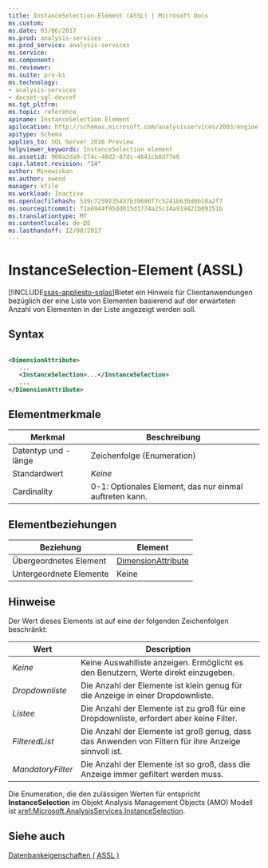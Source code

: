 ```yaml
---
title: InstanceSelection-Element (ASSL) | Microsoft Docs
ms.custom: 
ms.date: 03/06/2017
ms.prod: analysis-services
ms.prod_service: analysis-services
ms.service: 
ms.component: 
ms.reviewer: 
ms.suite: pro-bi
ms.technology:
- analysis-services
- docset-sql-devref
ms.tgt_pltfrm: 
ms.topic: reference
apiname: InstanceSelection Element
apilocation: http://schemas.microsoft.com/analysisservices/2003/engine
apitype: Schema
applies_to: SQL Server 2016 Preview
helpviewer_keywords: InstanceSelection element
ms.assetid: 908a2da9-274c-40d2-87dc-4641cb8d77e6
caps.latest.revision: "14"
author: Minewiskan
ms.author: owend
manager: kfile
ms.workload: Inactive
ms.openlocfilehash: 539c7259235437b39690f7c5241b63bd0b18a2f7
ms.sourcegitcommit: f1a6944f95dd015d3774a25c14a919421b09151b
ms.translationtype: MT
ms.contentlocale: de-DE
ms.lasthandoff: 12/08/2017
---
```

# <a name="instanceselection-element-assl"></a>InstanceSelection-Element (ASSL)
[!INCLUDE[ssas-appliesto-sqlas](../../../includes/ssas-appliesto-sqlas.md)]Bietet ein Hinweis für Clientanwendungen bezüglich der eine Liste von Elementen basierend auf der erwarteten Anzahl von Elementen in der Liste angezeigt werden soll.  
  
## <a name="syntax"></a>Syntax  
  
```xml  
  
<DimensionAttribute>  
   ...  
   <InstanceSelection>...</InstanceSelection>  
   ...  
</DimensionAttribute>  
```  
  
## <a name="element-characteristics"></a>Elementmerkmale  
  
|Merkmal|Beschreibung|  
|--------------------|-----------------|  
|Datentyp und -länge|Zeichenfolge (Enumeration)|  
|Standardwert|*Keine*|  
|Cardinality|0-1: Optionales Element, das nur einmal auftreten kann.|  
  
## <a name="element-relationships"></a>Elementbeziehungen  
  
|Beziehung|Element|  
|------------------|-------------|  
|Übergeordnetes Element|[DimensionAttribute](../../../analysis-services/scripting/data-type/dimensionattribute-data-type-assl.md)|  
|Untergeordnete Elemente|Keine|  
  
## <a name="remarks"></a>Hinweise  
 Der Wert dieses Elements ist auf eine der folgenden Zeichenfolgen beschränkt:  
  
|Wert|Description|  
|-----------|-----------------|  
|*Keine*|Keine Auswahlliste anzeigen. Ermöglicht es den Benutzern, Werte direkt einzugeben.|  
|*Dropdownliste*|Die Anzahl der Elemente ist klein genug für die Anzeige in einer Dropdownliste.|  
|*Listee*|Die Anzahl der Elemente ist zu groß für eine Dropdownliste, erfordert aber keine Filter.|  
|*FilteredList*|Die Anzahl der Elemente ist groß genug, dass das Anwenden von Filtern für ihre Anzeige sinnvoll ist.|  
|*MandatoryFilter*|Die Anzahl der Elemente ist so groß, dass die Anzeige immer gefiltert werden muss.|  
  
 Die Enumeration, die den zulässigen Werten für entspricht **InstanceSelection** im Objekt Analysis Management Objects (AMO) Modell ist <xref:Microsoft.AnalysisServices.InstanceSelection>.  
  
## <a name="see-also"></a>Siehe auch  
 [Datenbankeigenschaften &#40; ASSL &#41;](../../../analysis-services/scripting/properties/properties-assl.md)  
  
  
